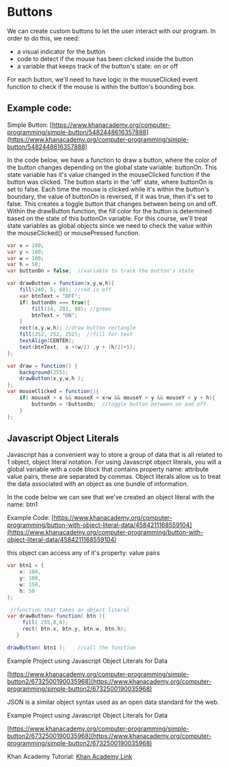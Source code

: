 # Buttons

We can create custom buttons to let the user interact with our program. In order to do this, we need:

* a visual indicator for the button
* code to detect if the mouse has been clicked inside the button
* a variable that keeps track of the button's state: on or off 

For each button, we'll need to have logic in the mouseClicked event function to check if the mouse is within the button's bounding box.

## Example code:

Simple Button: [https://www.khanacademy.org/computer-programming/simple-button/5482448616357888](https://www.khanacademy.org/computer-programming/simple-button/5482448616357888)

In the code below, we have a function to draw a button, where the color of the button changes depending on the global state variable: buttonOn. This state variable has it's value changed in the mouseClicked function if the button was clicked. The button starts in the 'off' state, where buttonOn is set to false. Each time the mouse is clicked while it's within the button's boundary, the value of buttonOn is reversed, if it was true, then it's set to false. This creates a toggle button that changes between being on and off. Within the drawButton function, the fill color for the button is determined based on the state of this buttonOn variable. For this course, we'll treat state variables as global objects since we need to check the value within the mouseClicked\(\) or mousePressed function.

```java
var x = 100;
var y = 100;
var w = 100;
var h = 50;
var buttonOn = false;  //variable to track the button's state

var drawButton = function(x,y,w,h){
    fill(240, 5, 60); //red is off
    var btnText = "OFF";
    if( buttonOn === true){
        fill(14, 201, 98); //green
        btnText = "ON";
    }
    rect(x,y,w,h); //draw button rectangle
    fill(252, 252, 252);  //fill for text
    textAlign(CENTER);
    text(btnText,  x +(w/2) ,y + (h/2)+5);
};

var draw = function() {
    background(255);
    drawButton(x,y,w,h );
};
var mouseClicked = function(){
    if( mouseX > x && mouseX < x+w && mouseY > y && mouseY < y + h){
        buttonOn = !buttonOn;  //toggle button between on and off
    }
};
```

## Javascript Object Literals

Javascript has a convenient way to store a group of data that is all related to 1 object, object literal notation. For using Javascript object literals, you will a global variable with a code block that contains property name: attribute value pairs, these are separated by commas. Object literals allow us to treat the data associated with an object as one bundle of information.

In the code below we can see that we've created an object literal with the name: btn1

Example Code: [https://www.khanacademy.org/computer-programming/button-with-object-literal-data/4584211168559104](https://www.khanacademy.org/computer-programming/button-with-object-literal-data/4584211168559104)

this object can access any of it's property: value pairs

```java
var btn1 = {
    x: 100,
    y: 100,
    w: 150,
    h: 50
};

 //function that takes an object literal      
var drawButton= function( btn ){
     fill( 255,0,0);
     rect( btn.x, btn.y, btn.w, btn.h);
   } 

drawButton( btn1 );    //call the function
```

Example Project using Javascript Object Literals for Data

[https://www.khanacademy.org/computer-programming/simple-button2/6732500190035968](https://www.khanacademy.org/computer-programming/simple-button2/6732500190035968)

JSON is a similar object syntax used as an open data standard for the web. 

Example Project using Javascript Object Literals for Data

[https://www.khanacademy.org/computer-programming/simple-button2/6732500190035968](https://www.khanacademy.org/computer-programming/simple-button2/6732500190035968)

Khan Academy Tutorial: [Khan Academy Link](https://www.khanacademy.org/computing/computer-programming/programming-games-visualizations/programming-buttons/a/a-button-function)

